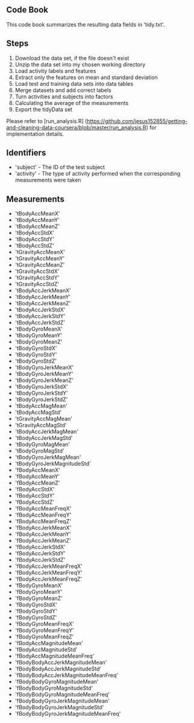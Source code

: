 ## Code Book

This code book summarizes the resulting data fields in 'tidy.txt'.

## Steps

1. Download the data set, if the file doesn't exist
2. Unzip the data set into my chosen working directory
3. Load activity labels and features
4. Extract only the features on mean and standard deviation
5. Load test and training data sets into data tables
6. Merge datasets and add correct labels
7. Turn activities and subjects into factors
8. Calculating the average of the measurements
9. Export the tidyData set 

Please refer to [run_analysis.R] (https://github.com/jesus152855/getting-and-cleaning-data-coursera/blob/master/run_analysis.R) for implementation details.

## Identifiers

* 'subject' - The ID of the test subject
* 'activity' - The type of activity performed when the corresponding measurements were taken

## Measurements

* 'tBodyAccMeanX'
* 'tBodyAccMeanY'
* 'tBodyAccMeanZ'
* 'tBodyAccStdX'
* 'tBodyAccStdY'
* 'tBodyAccStdZ'
* 'tGravityAccMeanX'
* 'tGravityAccMeanY'
* 'tGravityAccMeanZ'
* 'tGravityAccStdX'
* 'tGravityAccStdY'
* 'tGravityAccStdZ'
* 'tBodyAccJerkMeanX'
* 'tBodyAccJerkMeanY'
* 'tBodyAccJerkMeanZ'
* 'tBodyAccJerkStdX'
* 'tBodyAccJerkStdY'
* 'tBodyAccJerkStdZ'
* 'tBodyGyroMeanX'
* 'tBodyGyroMeanY'
* 'tBodyGyroMeanZ'
* 'tBodyGyroStdX'
* 'tBodyGyroStdY'
* 'tBodyGyroStdZ'
* 'tBodyGyroJerkMeanX'
* 'tBodyGyroJerkMeanY'
* 'tBodyGyroJerkMeanZ'
* 'tBodyGyroJerkStdX'
* 'tBodyGyroJerkStdY'
* 'tBodyGyroJerkStdZ'
* 'tBodyAccMagMean'
* 'tBodyAccMagStd'
* 'tGravityAccMagMean'
* 'tGravityAccMagStd'
* 'tBodyAccJerkMagMean'
* 'tBodyAccJerkMagStd'
* 'tBodyGyroMagMean'
* 'tBodyGyroMagStd'
* 'tBodyGyroJerkMagMean'
* 'tBodyGyroJerkMagnitudeStd'
* 'fBodyAccMeanX'
* 'fBodyAccMeanY'
* 'fBodyAccMeanZ'
* 'fBodyAccStdX'
* 'fBodyAccStdY'
* 'fBodyAccStdZ'
* 'fBodyAccMeanFreqX'
* 'fBodyAccMeanFreqY'
* 'fBodyAccMeanFreqZ'
* 'fBodyAccJerkMeanX'
* 'fBodyAccJerkMeanY'
* 'fBodyAccJerkMeanZ'
* 'fBodyAccJerkStdX'
* 'fBodyAccJerkStdY'
* 'fBodyAccJerkStdZ'
* 'fBodyAccJerkMeanFreqX'
* 'fBodyAccJerkMeanFreqY'
* 'fBodyAccJerkMeanFreqZ'
* 'fBodyGyroMeanX'
* 'fBodyGyroMeanY'
* 'fBodyGyroMeanZ'
* 'fBodyGyroStdX'
* 'fBodyGyroStdY'
* 'fBodyGyroStdZ'
* 'fBodyGyroMeanFreqX'
* 'fBodyGyroMeanFreqY'
* 'fBodyGyroMeanFreqZ'
* 'fBodyAccMagnitudeMean'
* 'fBodyAccMagnitudeStd'
* 'fBodyAccMagnitudeMeanFreq'
* 'fBodyBodyAccJerkMagnitudeMean'
* 'fBodyBodyAccJerkMagnitudeStd'
* 'fBodyBodyAccJerkMagnitudeMeanFreq'
* 'fBodyBodyGyroMagnitudeMean'
* 'fBodyBodyGyroMagnitudeStd'
* 'fBodyBodyGyroMagnitudeMeanFreq'
* 'fBodyBodyGyroJerkMagnitudeMean'
* 'fBodyBodyGyroJerkMagnitudeStd'
* 'fBodyBodyGyroJerkMagnitudeMeanFreq'

